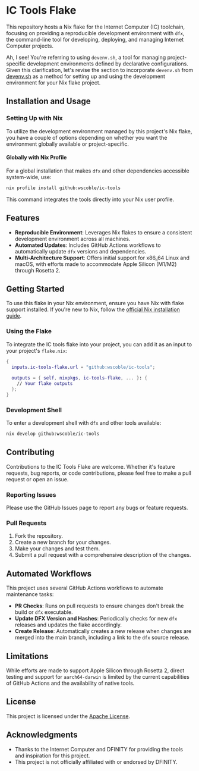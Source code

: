 # IC Tools Flake

This repository hosts a Nix flake for the Internet Computer (IC) toolchain, focusing on providing a reproducible development environment with `dfx`, the command-line tool for developing, deploying, and managing Internet Computer projects.

Ah, I see! You're referring to using `devenv.sh`, a tool for managing project-specific development environments defined by declarative configurations. Given this clarification, let's revise the section to incorporate `devenv.sh` from [devenv.sh](https://devenv.sh/packages/) as a method for setting up and using the development environment for your Nix flake project.

## Installation and Usage

### Setting Up with Nix

To utilize the development environment managed by this project's Nix flake, you have a couple of options depending on whether you want the environment globally available or project-specific.

#### Globally with Nix Profile

For a global installation that makes `dfx` and other dependencies accessible system-wide, use:

```bash
nix profile install github:wscoble/ic-tools
```

This command integrates the tools directly into your Nix user profile.

## Features

- **Reproducible Environment**: Leverages Nix flakes to ensure a consistent development environment across all machines.
- **Automated Updates**: Includes GitHub Actions workflows to automatically update `dfx` versions and dependencies.
- **Multi-Architecture Support**: Offers initial support for x86_64 Linux and macOS, with efforts made to accommodate Apple Silicon (M1/M2) through Rosetta 2.

## Getting Started

To use this flake in your Nix environment, ensure you have Nix with flake support installed. If you're new to Nix, follow the [official Nix installation guide](https://nixos.org/download.html).

### Using the Flake

To integrate the IC tools flake into your project, you can add it as an input to your project's `flake.nix`:

```nix
{
  inputs.ic-tools-flake.url = "github:wscoble/ic-tools";
  
  outputs = { self, nixpkgs, ic-tools-flake, ... }: {
    // Your flake outputs
  };
}
```

### Development Shell

To enter a development shell with `dfx` and other tools available:

```bash
nix develop github:wscoble/ic-tools
```

## Contributing

Contributions to the IC Tools Flake are welcome. Whether it's feature requests, bug reports, or code contributions, please feel free to make a pull request or open an issue.

### Reporting Issues

Please use the GitHub Issues page to report any bugs or feature requests.

### Pull Requests

1. Fork the repository.
2. Create a new branch for your changes.
3. Make your changes and test them.
4. Submit a pull request with a comprehensive description of the changes.

## Automated Workflows

This project uses several GitHub Actions workflows to automate maintenance tasks:

- **PR Checks**: Runs on pull requests to ensure changes don't break the build or `dfx` executable.
- **Update DFX Version and Hashes**: Periodically checks for new `dfx` releases and updates the flake accordingly.
- **Create Release**: Automatically creates a new release when changes are merged into the main branch, including a link to the `dfx` source release.

## Limitations

While efforts are made to support Apple Silicon through Rosetta 2, direct testing and support for `aarch64-darwin` is limited by the current capabilities of GitHub Actions and the availability of native tools.

## License

This project is licensed under the [Apache License](LICENSE).

## Acknowledgments

- Thanks to the Internet Computer and DFINITY for providing the tools and inspiration for this project.
- This project is not officially affiliated with or endorsed by DFINITY.

